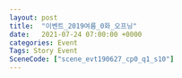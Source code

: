 ```yaml
---
layout: post
title:  "이벤트_2019여름_0화_오프닝"
date:   2021-07-24 07:00:00 +0000
categories: Event
Tags: Story Event
SceneCode: ["scene_evt190627_cp0_q1_s10"]
---
```

